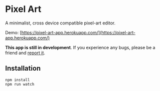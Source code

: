 # Pixel Art

A minimalist, cross device compatible pixel-art editor.

Demo: [https://pixel-art-app.herokuapp.com/](https://pixel-art-app.herokuapp.com/)

**This app is still in development**. If you experience any bugs, please be a friend and [report it](https://github.com/jonfranco224/pixel-art/issues).

## Installation

```
npm install
npm run watch
```
